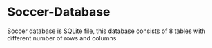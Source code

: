 # Soccer-Database
Soccer database is SQLite file, this database consists of 8 tables with different number of rows and columns

